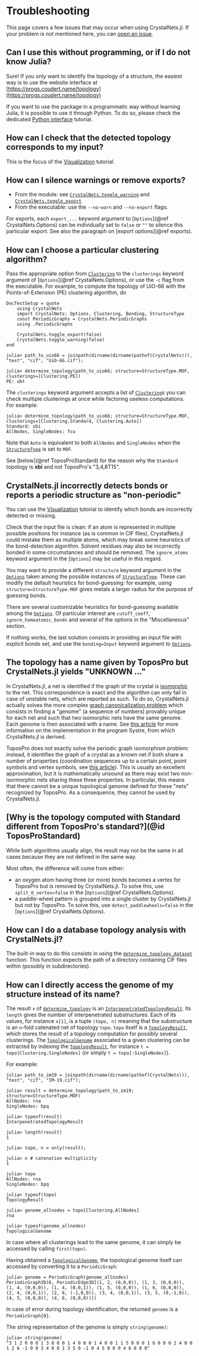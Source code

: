 # Troubleshooting

This page covers a few issues that may occur when using CrystalNets.jl. If your problem is not mentioned here, you can [open an issue](https://github.com/coudertlab/CrystalNets.jl/issues/new).

## Can I use this without programming, or if I do not know Julia?

Sure! If you only want to identify the topology of a structure, the easiest way is to use the website interface at [https://progs.coudert.name/topology](https://progs.coudert.name/topology)

If you want to use the package in a programmatic way without learning Julia, it is possible to use it through Python. To do so, please check the dedicated [Python interface](@ref) tutorial.

## How can I check that the detected topology corresponds to my input?

This is the focus of the [Visualization](@ref) tutorial.

## How can I silence warnings or remove exports?

- From the module: see [`CrystalNets.toggle_warning`](@ref) and [`CrystalNets.toggle_export`](@ref)
- From the executable: use the `--no-warn` and `--no-export` flags.

For exports, each `export_...` keyword argument to [`Options`](@ref CrystalNets.Options) can be individually set to `false` or `""` to silence this particular export. See also the paragraph on [export options](@ref exports).

## How can I choose a particular clustering algorithm?

Pass the appropriate option from [`Clustering`](@ref) to the `clusterings`
keyword argument of [`Options`](@ref CrystalNets.Options), or use the `-c` flag from the executable.
For example, to compute the topology of UiO-66 with the Points-of-Extension (PE) clustering algorithm, do

```@meta
DocTestSetup = quote
    using CrystalNets
    import CrystalNets: Options, Clustering, Bonding, StructureType
    const PeriodicGraphs = CrystalNets.PeriodicGraphs
    using .PeriodicGraphs

    CrystalNets.toggle_export(false)
    CrystalNets.toggle_warning(false)
end
```

```jldoctest uio66
julia> path_to_uio66 = joinpath(dirname(dirname(pathof(CrystalNets))), "test", "cif", "UiO-66.cif");

julia> determine_topology(path_to_uio66; structure=StructureType.MOF, clusterings=[Clustering.PE])
PE: ubt
```

The `clusterings` keyword argument accepts a list of [`Clustering`](@ref)s you can check multiple clusterings at once while factoring useless computations. For example:

```jldoctest uio66
julia> determine_topology(path_to_uio66; structure=StructureType.MOF, clusterings=[Clustering.Standard, Clustering.Auto])
Standard: xbi
AllNodes, SingleNodes: fcu
```

Note that `Auto` is equivalent to both `AllNodes` and `SingleNodes` when the [`StructureType`](@ref) is set to `MOF`.

See [below](@ref ToposProStandard) for the reason why the `Standard` topology is **xbi** and not ToposPro's "3,4,8T15".

## CrystalNets.jl incorrectly detects bonds or reports a periodic structure as "non-periodic"

You can use the [Visualization](@ref) tutorial to identify which bonds are incorrectly
detected or missing.

Check that the input file is clean: if an atom is represented in multiple possible
positions for instance (as is common in CIF files), CrystalNets.jl could mistake them as
multiple atoms, which may break some heuristics of the bond-detection algorithm. Solvent
residues may also be incorrectly bonded in some circumstances and should be removed. The
`ignore_atoms` keyword argument in the [`Options`] may be useful in this regard.

You may want to provide a different `structure` keyword argument in the [`Options`](@ref)
taken among the possible instances of [`StructureType`](@ref). These can modify the
default heuristics for bond-guessing: for example, using `structure=StructureType.MOF`
gives metals a larger radius for the purpose of guessing bonds.

There are several customizable heuristics for bond-guessing available among the
[`Options`](@ref). Of particular interest are `cutoff_coeff`, `ignore_homoatomic_bonds` and
several of the options in the "Miscellaneous" section.

If nothing works, the last solution consists in providing an input file with explicit bonds
set, and use the `bonding=Input` keyword argument to [`Options`](@ref).

## The topology has a name given by ToposPro but CrystalNets.jl yields "UNKNOWN ..."

In CrystalNets.jl, a net is identified if the graph of the crystal is [isomorphic](https://en.wikipedia.org/wiki/Graph_isomorphism) to the net. This correspondence is exact and the algorithm can only fail in case of unstable nets, which are reported as such. To do so, CrystalNets.jl actually solves the more complex [graph canonicalization problem](https://en.wikipedia.org/wiki/Graph_canonization) which consists in finding a "genome" (a sequence of numbers) provably unique for each net and such that two isomorphic nets have the same genome. Each genome is then associated with a name. See [this article](https://doi.org/10/dbg89q) for more information on the implementation in the program Systre, from which CrystalNets.jl is derived.

ToposPro does not exactly solve the periodic graph isomorphism problem: instead, it identifies the graph of a crystal as a known net if both share a number of properties (coordination sequences up to a certain point, point symbols and vertex symbols, see [this article](https://doi.org/gd4tgf)). This is usually an excellent approximation, but it is mathematically unsound as there may exist two non-isormorphic nets sharing these three properties. In particular, this means that there cannot be a unique topological genome defined for these "nets" recognized by ToposPro. As a consequence, they cannot be used by CrystalNets.jl.

## [Why is the topology computed with Standard different from ToposPro's standard?](@id ToposProStandard)

While both algorithms usually align, the result may not be the same in all cases because they are not defined in the same way.

Most often, the difference will come from either:

- an oxygen atom having three (or more) bonds becomes a vertex for ToposPro but is removed by CrystalNets.jl. To solve this, use `split_O_vertex=false` in the [`Options`](@ref CrystalNets.Options).
- a paddle-wheel pattern is grouped into a single cluster by CrystalNets.jl but not by ToposPro. To solve this, use `detect_paddlewheels=false` in the [`Options`](@ref CrystalNets.Options).

## How can I do a database topology analysis with CrystalNets.jl?

The built-in way to do this consists in using the [`determine_topology_dataset`](@ref) function.
This function expects the path of a directory containing CIF files within (possibly in subdirectories).

## How can I directly access the genome of my structure instead of its name?

The result `x` of [`determine_topology`](@ref) is an [`InterpenetratedTopologyResult`](@ref). Its `length` gives the number of interpenetrated substructures. Each of its values, for instance `x[1]`, is a tuple `(topo, n)` meaning that the substructure is an `n`-fold catenated net of topology `topo`. `topo` itself is a [`TopologyResult`](@ref), which stores the result of a topology computation for possibly several clusterings. The [`TopologicalGenome`](@ref) associated to a given clustering can be extracted by indexing the [`TopologyResult`](@ref), for instance `t = topo[Clustering.SingleNodes]` (or simply `t = topo[:SingleNodes]`).

For example:

```jldoctest im19faq
julia> path_to_im19 = joinpath(dirname(dirname(pathof(CrystalNets))), "test", "cif", "IM-19.cif");

julia> result = determine_topology(path_to_im19; structure=StructureType.MOF)
AllNodes: rna
SingleNodes: bpq

julia> typeof(result)
InterpenetratedTopologyResult

julia> length(result)
1

julia> topo, n = only(result);

julia> n # catenation multiplicity
1

julia> topo
AllNodes: rna
SingleNodes: bpq

julia> typeof(topo)
TopologyResult

julia> genome_allnodes = topo[Clustering.AllNodes]
rna

julia> typeof(genome_allnodes)
TopologicalGenome
```

In case where all clusterings lead to the same genome, it can simply be accessed
by calling `first(topo)`.

Having obtained a [`TopologicalGenome`](@ref), the topological genome itself can accessed
by converting it to a `PeriodicGraph`:

```jldoctest im19faq
julia> genome = PeriodicGraph(genome_allnodes)
PeriodicGraph3D(6, PeriodicEdge3D[(1, 2, (0,0,0)), (1, 3, (0,0,0)), (1, 4, (0,0,0)), (1, 4, (0,0,1)), (1, 5, (0,0,0)), (1, 6, (0,0,0)), (2, 4, (0,0,1)), (2, 6, (-1,0,0)), (3, 4, (0,0,1)), (3, 5, (0,-1,0)), (4, 5, (0,0,0)), (4, 6, (0,0,0))])
```

In case of error during topology identification, the returned `genome` is a `PeriodicGraph{0}`.

The string representation of the genome is simply `string(genome)`:

``` im19faq
julia> string(genome)
"3 1 2 0 0 0 1 3 0 0 0 1 4 0 0 0 1 4 0 0 1 1 5 0 0 0 1 6 0 0 0 2 4 0 0 1 2 6 -1 0 0 3 4 0 0 1 3 5 0 -1 0 4 5 0 0 0 4 6 0 0 0"
```
